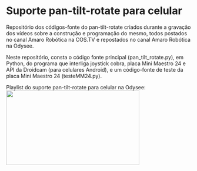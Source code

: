 # Suporte pan-tilt-rotate para celular
Repositório dos códigos-fonte do pan-tilt-rotate criados durante a gravação dos vídeos 
sobre a construção e programação do mesmo, todos postados no canal Amaro Robótica na 
COS.TV e repostados no canal Amaro Robótica na Odysee.

Neste repositório, consta o código fonte principal (pan_tilt_rotate.py), em Python, do 
programa que interliga joystick cobra, placa Mini Maestro 24 e API da Droidcam (para 
celulares Android), e um código-fonte de teste da placa Mini Maestro 24 (testeMM24.py).

Playlist do suporte pan-tilt-rotate para celular na Odysee:                         
[<img src="https://thumbs.odycdn.com/4252ffc565fba4065e7ae4c0e25d7a39.webp" width="362" height="203">](https://odysee.com/@AmaroRobotica:a/Suporte-pan-tilt-rotate-para-celular:e)
